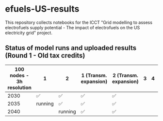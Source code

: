 # efuels-US-results

This repository collects notebooks for the ICCT "Grid modelling to assess electrofuels supply potential - The impact of electrofuels on the US electricity grid" project.

## Status of model runs and uploaded results (Round 1 - Old tax credits)

| 100 nodes - 3h resolution | 1      | 2       | 1 (Transm. expansion)  | 2 (Transm. expansion)  | 3 | 4 | 5        | 6   | 7 | 8 | 9 | 10      | 10 (Transm. expansion) |
|---------------------------|--------|---------|------------------------|------------------------|---|---|----------|-----|---|---|---|---------|------------------------|
| 2030                      | ✅     | ✅      | ✅                     | ✅                    |   |   | ✅       | ✅  |   |   |   | running | ✅                     |
| 2035                      | running| ✅      | ✅                     | ✅                     |   |   | running  | ✅  |   |   |   |        | ✅                     |
| 2040                      |        | running | ✅                     | ✅                     |   |   |          | ✅  |   |   |   |        | ✅                     |

